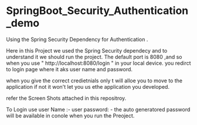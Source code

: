 # SpringBoot_Security_Authentication_demo
Using the Spring Security Dependency for Authentication .


Here in this Project we used the Spring Security dependecy and to understand it we should run the project.
The default port is 8080 ,and so when you use " http://localhost:8080/login " in your local device.
you redirct to login page where it aks user name and password.

when you give the correct credietnials only t will alloe you to move to the application if not it won't let you us ethe application you developed.

refer the Screen Shots attached in this repositroy.

To Login use 
user Name :- user
password: - the auto generatored password will be available in conole when you run the Preoject.
